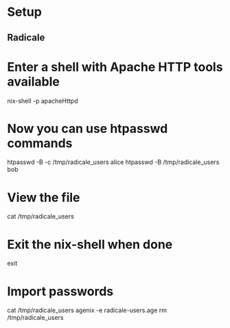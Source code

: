 # Setup

## Radicale

# Enter a shell with Apache HTTP tools available
nix-shell -p apacheHttpd

# Now you can use htpasswd commands
htpasswd -B -c /tmp/radicale_users alice
htpasswd -B /tmp/radicale_users bob

# View the file
cat /tmp/radicale_users

# Exit the nix-shell when done
exit

# Import passwords
cat /tmp/radicale_users
agenix -e radicale-users.age
rm /tmp/radicale_users
